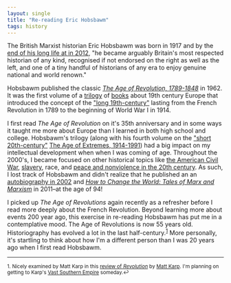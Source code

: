 ```yaml
---
layout: single
title: "Re-reading Eric Hobsbawm"
tags: history
---
```


The British Marxist historian Eric Hobsbawm was born in 1917 and by the [end of his long life at in 2012](https://www.theguardian.com/books/2012/oct/01/eric-hobsbawm), "he became arguably Britain's most respected historian of any kind, recognised if not endorsed on the right as well as the left, and one of a tiny handful of historians of any era to enjoy genuine national and world renown." 

Hobsbawm published the classic [*The Age of Revolution, 1789-1848*](https://en.wikipedia.org/wiki/The_Age_of_Revolution:_Europe_1789–1848) in 1962. It was the first volume of a [trilogy](https://en.wikipedia.org/wiki/The_Age_of_Capital:_1848–1875) of [books](https://en.wikipedia.org/wiki/The_Age_of_Empire:_1875–1914) about 19th century Europe that introduced the concept of the ["long 19th-century"](https://en.wikipedia.org/wiki/Long_nineteenth_century) lasting from the French Revolution in 1789 to the beginning of World War I in 1914.

I first read *The Age of Revolution* on it's 35th anniversary and in some ways it taught me more about Europe than I learned in both high school and college. Hobsbawm's trilogy  (along with his fourth volume on the ["short 20th-century"](https://en.wikipedia.org/wiki/Short_twentieth_century)  [The Age of Extremes, 1914-1991](https://en.wikipedia.org/wiki/The_Age_of_Extremes)) had a big impact on my intellectual development when when I was coming of age. Throughout the 2000's, I became focused on other historical topics like [the American Civil War](http://oyc.yale.edu/history/hist-119), [slavery](https://global.oup.com/ushe/product/inhuman-bondage-9780195140736?cc=us&lang=en&), race, and [peace and nonviolence in the 20th century](https://en.wikipedia.org/wiki/The_Unconquerable_World). As such, I lost track of Hobsbawm and didn't realize that he published an an [autobiography in 2002](https://www.theguardian.com/books/2002/oct/12/featuresreviews.guardianreview4) and [*How to Change the World: Tales of Marx and Marxism*](https://www.theguardian.com/books/2011/jan/22/change-world-marx-eric-hobsbawm-review) in 2011–at the age of 94!

I picked up *The Age of Revolutions* again recently as a refresher before I read more deeply about the French Revolution. Beyond learning more about events 200 year ago, this exercise in re-reading Hobsbawm has put me in a contemplative mood. The Age of Revolutions is now 55 years old.  Historiography has evolved a lot in the last half-century.<sup><a href="#fn1" id="ref1">1</a></sup> More personally, it's startling to think about how I'm a different person than I was 20 years ago when I first read Hobsbawm.

---
<sup id="fn1">1. Nicely examined by Matt Karp in this [review of *Revolution*](https://earlyamericanists.com/2013/02/07/a-very-old-book-the-case-for-eric-hobsbawms-age-of-revolution/) by [Matt Karp](http://www.hup.harvard.edu/catalog.php?isbn=9780674737259).  I'm planning on getting to Karp's [Vast Southern Empire](http://www.hup.harvard.edu/catalog.php?isbn=9780674737259) someday.↩</a></sup>